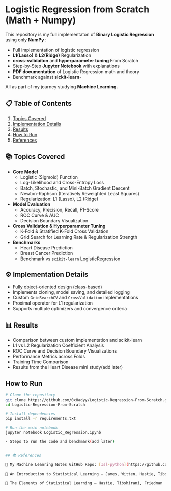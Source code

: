 # Logistic Regression from Scratch (Math + Numpy) 

This repository is my full implementaton of **Binary Logistic Regression** using only **NumPy** :

- Full implementation of logistic regression 
- **L1(Lasso)** & **L2(Ridge)** Regularization 
- **cross-validaiton** and **hyperparameter tuning** From Scratch 
- Step-by-Step **Jupyter Notebook** with explanations
- **PDF documentation** of Logistic Regression math and theory
- Benchmark against **sickit-learn**- 

All as part of my journey studying **Machine Learning.**

## 📋 Table of Contents
1. [Topics Covered](#topics-covered)
2. [Implementation Details](#implementation-details)
3. [Results](#results)
4. [How to Run](#how-to-run)
5. [References](#references)

## 📚 Topics Covered
- **Core Model**
  - Logistic (Sigmoid) Function
  - Log-Likelihood and Cross-Entropy Loss
  - Batch, Stochastic, and Mini-Batch Gradient Descent
  - Newton-Raphson (Iteratively Reweighted Least Squares)
  - Regularization: L1 (Lasso), L2 (Ridge)
- **Model Evaluation**
  - Accuracy, Precision, Recall, F1-Score
  - ROC Curve & AUC
  - Decision Boundary Visualization
- **Cross Validation & Hyperparameter Tuning**
  - K-Fold & Stratified K-Fold Cross Validation
  - Grid Search for Learning Rate & Regularization Strength
- **Benchmarks**
  - Heart Disease Prediction
  - Breast Cancer Prediction
  - Benchmark vs `scikit-learn` LogisticRegression

## ⚙️ Implementation Details
- Fully object-oriented design (class-based)
- Implements cloning, model saving, and detailed logging
- Custom `GridSearchCV` and `CrossValidation` implementations
- Proximal operator for L1 regularization
- Supports multiple optimizers and convergence criteria

## 📊 Results 

- Comparison between custom implementation and scikit-learn
- L1 vs L2 Regularization Coefficient Analysis
- ROC Curve and Decision Boundary Visualizations
- Performance Metrics across Folds
- Training Time Comparison
- Results from the Heart Disease mini study(add later)


## How to Run
```bash
# Clone the repository
git clone https://github.com/0xHadyy/Logistic-Regression-From-Scratch.git
cd Logistic-Regression-From-Scratch

# Install dependencies
pip install -r requirements.txt

# Run the main notebook
jupyter notebook Logistic_Regression.ipynb

- Steps to run the code and benchmark(add later)


## 📚 References

🔗 My Machine Leanring Notes GitHub Repo: [Isl-python](https://github.com/0xHadyy/Linear-Regression-From-Scratch)

📘 An Introduction to Statistical Learning — James, Witten, Hastie, Tibshirani

📗 The Elements of Statistical Learning — Hastie, Tibshirani, Friedman

